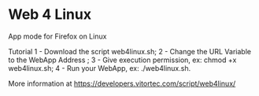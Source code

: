 # Web 4 Linux
App mode for Firefox on Linux

Tutorial
1 - Download the script web4linux.sh;
2 - Change the URL Variable to the WebApp Address ;
3 - Give execution permission, ex: chmod +x web4linux.sh;
4 - Run your WebApp, ex: ./web4linux.sh.

More information at https://developers.vitortec.com/script/web4linux/
